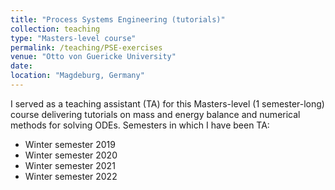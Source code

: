 ```yaml
---
title: "Process Systems Engineering (tutorials)"
collection: teaching
type: "Masters-level course"
permalink: /teaching/PSE-exercises
venue: "Otto von Guericke University"
date: 
location: "Magdeburg, Germany"
---
```


I served as a teaching assistant (TA) for this Masters-level (1 semester-long) course delivering tutorials on mass and energy balance and numerical methods for solving ODEs.
Semesters in which I have been TA:
* Winter semester 2019
* Winter semester 2020
* Winter semester 2021
* Winter semester 2022
